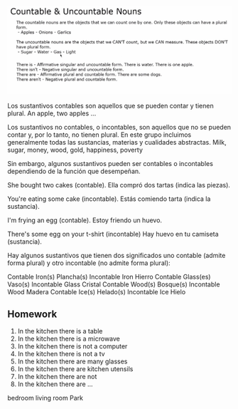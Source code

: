 ![](imagenes/countableAndUncoutable.jpg)


Los sustantivos contables son aquellos que se pueden contar y tienen plural.
An apple, two apples ...

Los sustantivos no contables, o incontables, son aquellos que no se pueden contar
y, por lo tanto, no tienen plural. En este grupo incluimos generalmente todas las 
sustancias, materias y cualidades abstractas.
Milk, sugar, money, wood, gold, happiness, poverty

 
Sin embargo, algunos sustantivos pueden ser contables o incontables dependiendo
de la función que desempeñan.

She bought two cakes (contable).
Ella compró dos tartas (indica las piezas).

You're eating some cake (incontable).
Estás comiendo tarta (indica la sustancia).

I'm frying an egg (contable).
Estoy friendo un huevo.

There's some egg on your t-shirt (incontable)
Hay huevo en tu camiseta (sustancia).
    

Hay algunos sustantivos que tienen dos significados uno contable (admite forma 
plural) y otro incontable (no admite forma plural):

Contable 	  Iron(s) 	    Plancha(s)
Incontable 	  Iron 	        Hierro
Contable 	  Glass(es) 	Vaso(s)
Incontable 	  Glass 	    Cristal
Contable 	  Wood(s) 	    Bosque(s)
Incontable 	  Wood 	        Madera
Contable 	  Ice(s) 	    Helado(s)
Incontable 	  Ice 	        Hielo



## Homework

1. In the kitchen there is a table 
2. In the kitchen there is a microwave
3. In the kitchen there is not a computer
4. In the kitchen there is not a tv
5. In the kitchen there are many glasses
6. In the kitchen there are kitchen utensils
7. In the kitchen there are not 
8. In the kitchen there are ...


bedroom
living room
Park 

